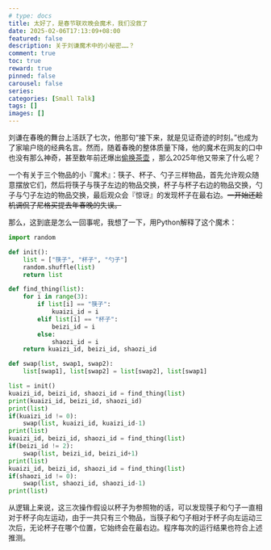 ```yaml
---
# type: docs 
title: 太好了，是春节联欢晚会魔术，我们没救了
date: 2025-02-06T17:13:09+08:00
featured: false
description: 关于刘谦魔术中的小秘密……？
comment: true
toc: true
reward: true
pinned: false
carousel: false
series:
categories: [Small Talk]
tags: []
images: []
---
```


刘谦在春晚的舞台上活跃了七次，他那句“接下来，就是见证奇迹的时刻。”也成为了家喻户晓的经典名言。然而，随着春晚的整体质量下降，他的魔术在网友的口中也没有那么神奇，甚至数年前还爆出[偷换茶壶](https://hk.on.cc/hk/bkn/cnt/cnnews/20190205/bkn-20190205144225423-0205_00952_001.html) ，那么2025年他又带来了什么呢？

一个有关于三个物品的小『魔术』：筷子、杯子、勺子三样物品，首先允许观众随意摆放它们，然后将筷子与筷子左边的物品交换，杯子与杯子右边的物品交换，勺子与勺子左边的物品交换，最后观众会『惊讶』的发现杯子在最右边。~~一开始还趁机调侃了尼格买提去年春晚的失误。~~

那么，这到底是怎么一回事呢，我想了一下，用Python解释了这个魔术：

```Python
import random

def init():
    list = ["筷子", "杯子", "勺子"]
    random.shuffle(list)
    return list

def find_thing(list):
    for i in range(3):
        if list[i] == "筷子":
            kuaizi_id = i
        elif list[i] == "杯子":
            beizi_id = i
        else:
            shaozi_id = i
    return kuaizi_id, beizi_id, shaozi_id

def swap(list, swap1, swap2):
    list[swap1], list[swap2] = list[swap2], list[swap1]

list = init()
kuaizi_id, beizi_id, shaozi_id = find_thing(list)
print(kuaizi_id, beizi_id, shaozi_id)
print(list)
if(kuaizi_id != 0):
    swap(list, kuaizi_id, kuaizi_id-1)
print(list)
kuaizi_id, beizi_id, shaozi_id = find_thing(list)
if(beizi_id != 2):
    swap(list, beizi_id, beizi_id+1)
print(list)
kuaizi_id, beizi_id, shaozi_id = find_thing(list)
if(shaozi_id != 0):
    swap(list, shaozi_id, shaozi_id-1)
print(list)
```

从逻辑上来说，这三次操作假设以杯子为参照物的话，可以发现筷子和勺子一直相对于杯子向左运动，由于一共只有三个物品，当筷子和勺子相对于杯子向左运动三次后，无论杯子在哪个位置，它始终会在最右边。程序每次的运行结果也符合上述推测。

